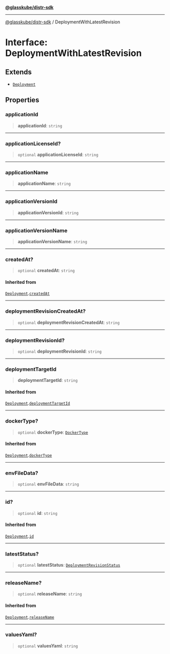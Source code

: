 [**@glasskube/distr-sdk**](../README.md)

---

[@glasskube/distr-sdk](../README.md) / DeploymentWithLatestRevision

# Interface: DeploymentWithLatestRevision

## Extends

- [`Deployment`](Deployment.md)

## Properties

### applicationId

> **applicationId**: `string`

---

### applicationLicenseId?

> `optional` **applicationLicenseId**: `string`

---

### applicationName

> **applicationName**: `string`

---

### applicationVersionId

> **applicationVersionId**: `string`

---

### applicationVersionName

> **applicationVersionName**: `string`

---

### createdAt?

> `optional` **createdAt**: `string`

#### Inherited from

[`Deployment`](Deployment.md).[`createdAt`](Deployment.md#createdat)

---

### deploymentRevisionCreatedAt?

> `optional` **deploymentRevisionCreatedAt**: `string`

---

### deploymentRevisionId?

> `optional` **deploymentRevisionId**: `string`

---

### deploymentTargetId

> **deploymentTargetId**: `string`

#### Inherited from

[`Deployment`](Deployment.md).[`deploymentTargetId`](Deployment.md#deploymenttargetid)

---

### dockerType?

> `optional` **dockerType**: [`DockerType`](../type-aliases/DockerType.md)

#### Inherited from

[`Deployment`](Deployment.md).[`dockerType`](Deployment.md#dockertype)

---

### envFileData?

> `optional` **envFileData**: `string`

---

### id?

> `optional` **id**: `string`

#### Inherited from

[`Deployment`](Deployment.md).[`id`](Deployment.md#id)

---

### latestStatus?

> `optional` **latestStatus**: [`DeploymentRevisionStatus`](DeploymentRevisionStatus.md)

---

### releaseName?

> `optional` **releaseName**: `string`

#### Inherited from

[`Deployment`](Deployment.md).[`releaseName`](Deployment.md#releasename)

---

### valuesYaml?

> `optional` **valuesYaml**: `string`
